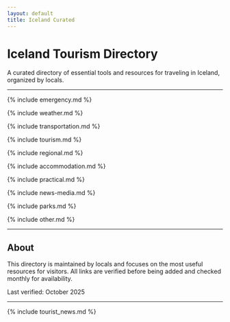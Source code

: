 ```yaml
---
layout: default
title: Iceland Curated
---
```


# Iceland Tourism Directory

A curated directory of essential tools and resources for traveling in Iceland, organized by locals.

---

{% include emergency.md %}

{% include weather.md %}

{% include transportation.md %}

{% include tourism.md %}

{% include regional.md %}

{% include accommodation.md %}

{% include practical.md %}

{% include news-media.md %}

{% include parks.md %}

{% include other.md %}

---

## About

This directory is maintained by locals and focuses on the most useful resources for visitors. All links are verified before being added and checked monthly for availability.

Last verified: October 2025

---

{% include tourist_news.md %}